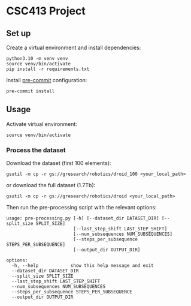 # CSC413 Project

## Set up
Create a virtual environment and install dependencies:
```
python3.10 -m venv venv
source venv/bin/activate
pip install -r requirements.txt
```

Install [pre-commit](https://pre-commit.com/) configuration:
```
pre-commit install
```


## Usage

Activate virtual environment:
```
source venv/bin/activate
```

### Process the dataset
Download the dataset (first 100 elements):
```
gsutil -m cp -r gs://gresearch/robotics/droid_100 <your_local_path>
```
or download the full dataset (1.7Tb):
```
gsutil -m cp -r gs://gresearch/robotics/droid <your_local_path>
```

Then run the pre-processing script with the relevant options:
```
usage: pre-processing.py [-h] [--dataset_dir DATASET_DIR] [--split_size SPLIT_SIZE]
                         [--last_step_shift LAST_STEP_SHIFT]
                         [--num_subsequences NUM_SUBSEQUENCES]
                         [--steps_per_subsequence STEPS_PER_SUBSEQUENCE]
                         [--output_dir OUTPUT_DIR]

options:
  -h, --help            show this help message and exit
  --dataset_dir DATASET_DIR
  --split_size SPLIT_SIZE
  --last_step_shift LAST_STEP_SHIFT
  --num_subsequences NUM_SUBSEQUENCES
  --steps_per_subsequence STEPS_PER_SUBSEQUENCE
  --output_dir OUTPUT_DIR
```
